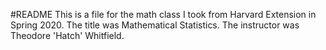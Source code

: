 #README 
 This is a file for the math class I took from Harvard Extension in Spring 2020. The title was Mathematical Statistics. The instructor was Theodore 'Hatch' Whitfield.
